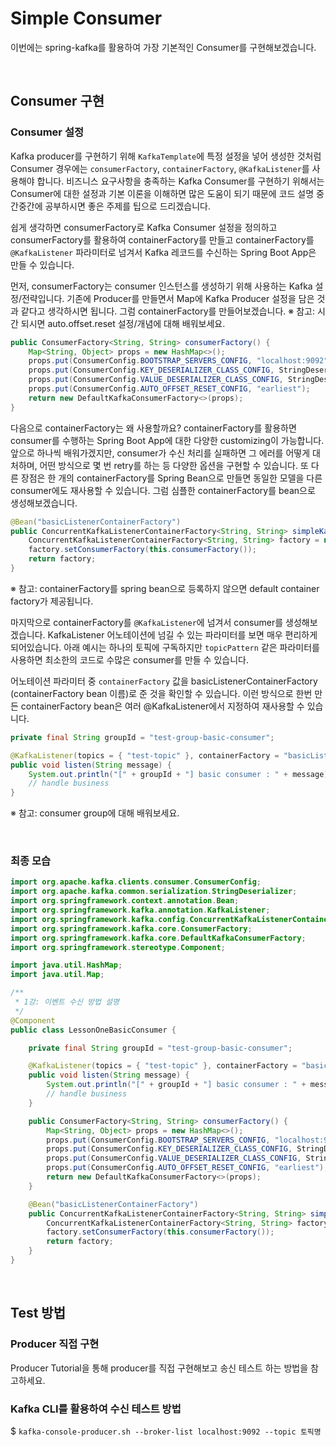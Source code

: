 # Simple Consumer

이번에는 spring-kafka를 활용하여 가장 기본적인 Consumer를 구현해보겠습니다.

<br/>

## Consumer 구현
### Consumer 설정
Kafka producer를 구현하기 위해 `KafkaTemplate`에 특정 설정을 넣어 생성한 것처럼
Consumer 경우에는 `consumerFactory`, `containerFactory`, `@KafkaListener`를 사용해야 합니다.
비즈니스 요구사항을 충족하는 Kafka Consumer를 구현하기 위해서는 Consumer에 대한 설정과 기본 이론을 이해하면 많은 도움이 되기 때문에
코드 설명 중간중간에 공부하시면 좋은 주제를 팁으로 드리겠습니다.

쉽게 생각하면 consumerFactory로 Kafka Consumer 설정을 정의하고
consumerFactory를 활용하여 containerFactory를 만들고
containerFactory를 `@KafkaListener` 파라미터로 넘겨서 Kafka 레코드를 수신하는 Spring Boot App은 만들 수 있습니다.

먼저, consumerFactory는 consumer 인스턴스를 생성하기 위해 사용하는 Kafka 설정/전략입니다.
기존에 Producer를 만들면서 Map에 Kafka Producer 설정을 담은 것과 같다고 생각하시면 됩니다.
그럼 containerFactory를 만들어보겠습니다.
※ 참고: 시간 되시면 auto.offset.reset 설정/개념에 대해 배워보세요.
```java
public ConsumerFactory<String, String> consumerFactory() {
    Map<String, Object> props = new HashMap<>();
    props.put(ConsumerConfig.BOOTSTRAP_SERVERS_CONFIG, "localhost:9092");
    props.put(ConsumerConfig.KEY_DESERIALIZER_CLASS_CONFIG, StringDeserializer.class);
    props.put(ConsumerConfig.VALUE_DESERIALIZER_CLASS_CONFIG, StringDeserializer.class);
    props.put(ConsumerConfig.AUTO_OFFSET_RESET_CONFIG, "earliest");
    return new DefaultKafkaConsumerFactory<>(props);
}
```

다음으로 containerFactory는 왜 사용할까요?
containerFactory를 활용하면 consumer를 수행하는 Spring Boot App에 대한 다양한 customizing이 가능합니다.
앞으로 하나씩 배워가겠지만, consumer가 수신 처리를 실패하면 그 에러를 어떻게 대처하며, 
어떤 방식으로 몇 번 retry를 하는 등 다양한 옵션을 구현할 수 있습니다.
또 다른 장점은 한 개의 containerFactory를 Spring Bean으로 만들면 동일한 모델을 다른 consumer에도 재사용할 수 있습니다.
그럼 심플한 containerFactory를 bean으로 생성해보겠습니다. 
```java
@Bean("basicListenerContainerFactory")
public ConcurrentKafkaListenerContainerFactory<String, String> simpleKafkaListenerContainerFactory() {
    ConcurrentKafkaListenerContainerFactory<String, String> factory = new ConcurrentKafkaListenerContainerFactory<>();
    factory.setConsumerFactory(this.consumerFactory());
    return factory;
}
```
※ 참고: containerFactory를 spring bean으로 등록하지 않으면 default container factory가 제공됩니다.

마지막으로 containerFactory를 `@KafkaListener`에 넘겨서 consumer를 생성해보겠습니다.
KafkaListener 어노테이션에 넘길 수 있는 파라미터를 보면 매우 편리하게 되어있습니다.
아래 예시는 하나의 토픽에 구독하지만 `topicPattern` 같은 파라미터를 사용하면 최소한의 코드로 수많은 consumer를 만들 수 있습니다.

어노테이션 파라미터 중 `containerFactory` 값을 basicListenerContainerFactory (containerFactory bean 이름)로 준 것을 확인할 수 있습니다.
이런 방식으로 한번 만든 containerFactory bean은 여러 @KafkaListener에서 지정하여 재사용할 수 있습니다.
```java
private final String groupId = "test-group-basic-consumer";

@KafkaListener(topics = { "test-topic" }, containerFactory = "basicListenerContainerFactory", groupId = groupId)
public void listen(String message) {
    System.out.println("[" + groupId + "] basic consumer : " + message);
    // handle business
}
```
※ 참고: consumer group에 대해 배워보세요.

<br/>

### 최종 모습
```java
import org.apache.kafka.clients.consumer.ConsumerConfig;
import org.apache.kafka.common.serialization.StringDeserializer;
import org.springframework.context.annotation.Bean;
import org.springframework.kafka.annotation.KafkaListener;
import org.springframework.kafka.config.ConcurrentKafkaListenerContainerFactory;
import org.springframework.kafka.core.ConsumerFactory;
import org.springframework.kafka.core.DefaultKafkaConsumerFactory;
import org.springframework.stereotype.Component;

import java.util.HashMap;
import java.util.Map;

/**
 * 1강: 이벤트 수신 방법 설명
 */
@Component
public class LessonOneBasicConsumer {

    private final String groupId = "test-group-basic-consumer";

    @KafkaListener(topics = { "test-topic" }, containerFactory = "basicListenerContainerFactory", groupId = groupId)
    public void listen(String message) {
        System.out.println("[" + groupId + "] basic consumer : " + message);
        // handle business
    }

    public ConsumerFactory<String, String> consumerFactory() {
        Map<String, Object> props = new HashMap<>();
        props.put(ConsumerConfig.BOOTSTRAP_SERVERS_CONFIG, "localhost:9092");
        props.put(ConsumerConfig.KEY_DESERIALIZER_CLASS_CONFIG, StringDeserializer.class);
        props.put(ConsumerConfig.VALUE_DESERIALIZER_CLASS_CONFIG, StringDeserializer.class);
        props.put(ConsumerConfig.AUTO_OFFSET_RESET_CONFIG, "earliest");
        return new DefaultKafkaConsumerFactory<>(props);
    }

    @Bean("basicListenerContainerFactory")
    public ConcurrentKafkaListenerContainerFactory<String, String> simpleKafkaListenerContainerFactory() {
        ConcurrentKafkaListenerContainerFactory<String, String> factory = new ConcurrentKafkaListenerContainerFactory<>();
        factory.setConsumerFactory(this.consumerFactory());
        return factory;
    }
}
```

<br/>

## Test 방법 
### Producer 직접 구현 
Producer Tutorial을 통해 producer를 직접 구현해보고 송신 테스트 하는 방법을 참고하세요.

### Kafka CLI를 활용하여 수신 테스트 방법
$ `kafka-console-producer.sh --broker-list localhost:9092 --topic 토픽명`